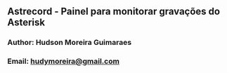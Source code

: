 ## Astrecord - Painel para monitorar gravações do Asterisk
### Author: Hudson Moreira Guimaraes
### Email: hudymoreira@gmail.com
